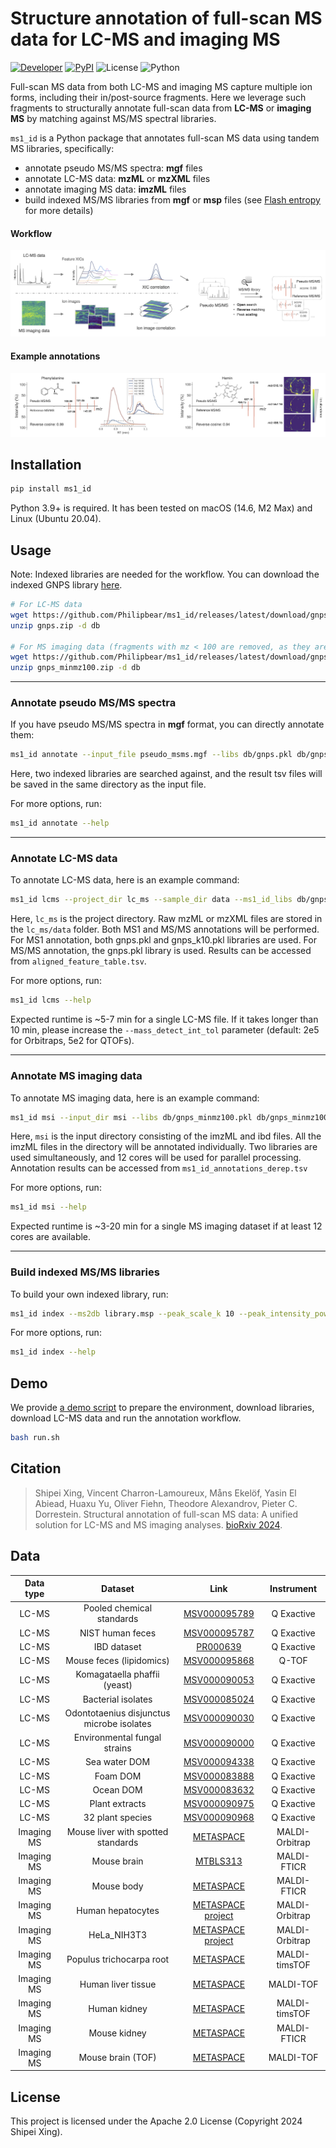 # Structure annotation of full-scan MS data for LC-MS and imaging MS
[![Developer](https://img.shields.io/badge/Developer-Shipei_Xing-orange?logo=github&logoColor=white)](https://scholar.google.ca/citations?user=en0zumcAAAAJ&hl=en)
[![PyPI](https://img.shields.io/pypi/v/ms1_id?color=green)](https://pypi.org/project/ms1_id/)
![License](https://img.shields.io/badge/License-Apache_2.0-blue.svg?style=flat&logo=apache)
![Python](https://img.shields.io/badge/Python-3.9+-green.svg?style=flat&logo=python&logoColor=lightblue)

Full-scan MS data from both LC-MS and imaging MS capture multiple ion forms, including their in/post-source fragments. 
Here we leverage such fragments to structurally annotate full-scan data from **LC-MS** or **imaging MS** by matching against MS/MS spectral libraries.

`ms1_id` is a Python package that annotates full-scan MS data using tandem MS libraries, specifically:
- annotate pseudo MS/MS spectra: **mgf** files
- annotate LC-MS data: **mzML** or **mzXML** files
- annotate imaging MS data: **imzML** files
- build indexed MS/MS libraries from **mgf** or **msp** files (see [Flash entropy](https://github.com/YuanyueLi/FlashEntropySearch) for more details)

#### Workflow
![Annotation workflow](fig/workflow.png)


#### Example annotations
![Example annotation](fig/eg_annotation.png)

## Installation
```bash
pip install ms1_id
```
Python 3.9+ is required. It has been tested on macOS (14.6, M2 Max) and Linux (Ubuntu 20.04).


## Usage

Note: Indexed libraries are needed for the workflow. You can download the indexed GNPS library [here](https://github.com/Philipbear/ms1_id/releases).
```bash
# For LC-MS data
wget https://github.com/Philipbear/ms1_id/releases/latest/download/gnps.zip
unzip gnps.zip -d db

# For MS imaging data (fragments with mz < 100 are removed, as they are not usually included in MS imaging data)
wget https://github.com/Philipbear/ms1_id/releases/latest/download/gnps_minmz100.zip
unzip gnps_minmz100.zip -d db
```

---------

### Annotate pseudo MS/MS spectra
If you have pseudo MS/MS spectra in **mgf** format, you can directly annotate them:
  ```bash
  ms1_id annotate --input_file pseudo_msms.mgf --libs db/gnps.pkl db/gnps_k10.pkl --min_score 0.7 --min_matched_peak 3
  ```
Here, two indexed libraries are searched against, and the result tsv files will be saved in the same directory as the input file.

For more options, run:
  ```bash
  ms1_id annotate --help
  ```

---------

### Annotate LC-MS data
To annotate LC-MS data, here is an example command:
  ```bash
  ms1_id lcms --project_dir lc_ms --sample_dir data --ms1_id_libs db/gnps.pkl db/gnps_k10.pkl --ms2_id_lib db/gnps.pkl
  ```
Here, `lc_ms` is the project directory. Raw mzML or mzXML files are stored in the `lc_ms/data` folder. Both MS1 and MS/MS annotations will be performed. For MS1 annotation, both gnps.pkl and gnps_k10.pkl libraries are used. For MS/MS annotation, the gnps.pkl library is used. Results can be accessed from `aligned_feature_table.tsv`.

For more options, run:
  ```bash
  ms1_id lcms --help
  ```
Expected runtime is ~5-7 min for a single LC-MS file. If it takes longer than 10 min, please increase the `--mass_detect_int_tol` parameter (default: 2e5 for Orbitraps, 5e2 for QTOFs).

---------

### Annotate MS imaging data
To annotate MS imaging data, here is an example command:
  ```bash
  ms1_id msi --input_dir msi --libs db/gnps_minmz100.pkl db/gnps_minmz100_k10.pkl --n_cores 12
  ```
Here, `msi` is the input directory consisting of the imzML and ibd files. All the imzML files in the directory will be annotated individually.
Two libraries are used simultaneously, and 12 cores will be used for parallel processing. Annotation results can be accessed from `ms1_id_annotations_derep.tsv`

For more options, run:
  ```bash
  ms1_id msi --help
  ```
Expected runtime is ~3-20 min for a single MS imaging dataset if at least 12 cores are available.

---------

### Build indexed MS/MS libraries
To build your own indexed library, run:
  ```bash
  ms1_id index --ms2db library.msp --peak_scale_k 10 --peak_intensity_power 0.5
  ```

For more options, run:
  ```bash
  ms1_id index --help
  ```

## Demo
We provide [a demo script](https://github.com/Philipbear/ms1_id/blob/main/run.sh) to prepare the environment, download libraries, download LC-MS data and run the annotation workflow. 
```bash
bash run.sh
```


## Citation
> Shipei Xing, Vincent Charron-Lamoureux, Måns Ekelöf, Yasin El Abiead, Huaxu Yu, Oliver Fiehn, Theodore Alexandrov, Pieter C. Dorrestein. Structural annotation of full-scan MS data: A unified solution for LC-MS and MS imaging analyses. [bioRxiv 2024](https://www.biorxiv.org/content/10.1101/2024.10.14.618269v1).


## Data
| Data type  |                     Dataset                      |                                                  Link                                                   |   Instrument   |
|:----------:|:------------------------------------------------:|:-------------------------------------------------------------------------------------------------------:|:--------------:|
|   LC-MS    |            Pooled chemical standards             |              [MSV000095789](https://massive.ucsd.edu/ProteoSAFe/QueryMSV?id=MSV000095789)               |   Q Exactive   |
|   LC-MS    |                 NIST human feces                 |              [MSV000095787](https://massive.ucsd.edu/ProteoSAFe/QueryMSV?id=MSV000095787)               |   Q Exactive   |
|   LC-MS    |                   IBD dataset                    | [PR000639](https://www.metabolomicsworkbench.org/data/DRCCMetadata.php?Mode=Project&ProjectID=PR000639) |   Q Exactive   |
|   LC-MS    |             Mouse feces (lipidomics)             |              [MSV000095868](https://massive.ucsd.edu/ProteoSAFe/QueryMSV?id=MSV000095868)               |     Q-TOF      |
|   LC-MS    |           Komagataella phaffii (yeast)           |              [MSV000090053](https://massive.ucsd.edu/ProteoSAFe/QueryMSV?id=MSV000090053)               |   Q Exactive   |
|   LC-MS    |                Bacterial isolates                |              [MSV000085024](https://massive.ucsd.edu/ProteoSAFe/QueryMSV?id=MSV000085024)               |   Q Exactive   |
|   LC-MS    |    Odontotaenius disjunctus microbe isolates     |              [MSV000090030](https://massive.ucsd.edu/ProteoSAFe/QueryMSV?id=MSV000090030)               |   Q Exactive   |
|   LC-MS    |           Environmental fungal strains           |              [MSV000090000](https://massive.ucsd.edu/ProteoSAFe/QueryMSV?id=MSV000090000)               |   Q Exactive   |
|   LC-MS    |                  Sea water DOM                   |              [MSV000094338](https://massive.ucsd.edu/ProteoSAFe/QueryMSV?id=MSV000094338)               |   Q Exactive   |
|   LC-MS    |                     Foam DOM                     |              [MSV000083888](https://massive.ucsd.edu/ProteoSAFe/QueryMSV?id=MSV000083888)               |   Q Exactive   |
|   LC-MS    |                    Ocean DOM                     |              [MSV000083632](https://massive.ucsd.edu/ProteoSAFe/QueryMSV?id=MSV000083632)               |   Q Exactive   |
|   LC-MS    |                  Plant extracts                  |              [MSV000090975](https://massive.ucsd.edu/ProteoSAFe/QueryMSV?id=MSV000090975)               |   Q Exactive   |
|   LC-MS    |                 32 plant species                 |              [MSV000090968](https://massive.ucsd.edu/ProteoSAFe/QueryMSV?id=MSV000090968)               |   Q Exactive   |
| Imaging MS |        Mouse liver with spotted standards        |                   [METASPACE](https://metaspace2020.org/dataset/2020-12-07_03h16m14s)                   | MALDI-Orbitrap |
| Imaging MS |                   Mouse brain                    |                     [MTBLS313](https://www.ebi.ac.uk/metabolights/editor/MTBLS313)                      |  MALDI-FTICR   |
| Imaging MS |                    Mouse body                    |                   [METASPACE](https://metaspace2020.eu/dataset/2022-07-08_20h45m00s)                    |  MALDI-FTICR   |
| Imaging MS |                Human hepatocytes                 |                [METASPACE project](https://metaspace2020.eu/project/Rappez_2021_SpaceM)                 | MALDI-Orbitrap |
| Imaging MS |                   HeLa_NIH3T3                    |                [METASPACE project](https://metaspace2020.eu/project/Rappez_2021_SpaceM)                 | MALDI-Orbitrap |
| Imaging MS |             Populus trichocarpa root             |                   [METASPACE](https://metaspace2020.org/dataset/2025-01-07_19h33m53s)                   | MALDI-timsTOF  |
| Imaging MS |                Human liver tissue                |                   [METASPACE](https://metaspace2020.org/dataset/2017-11-28_11h28m57s)                   |   MALDI-TOF    |
| Imaging MS |                   Human kidney                   |                   [METASPACE](https://metaspace2020.org/dataset/2024-09-19_00h01m48s)                   | MALDI-timsTOF  |
| Imaging MS |                   Mouse kidney                   |                   [METASPACE](https://metaspace2020.org/dataset/2019-03-28_18h03m06s)                   |  MALDI-FTICR   |
| Imaging MS |                Mouse brain (TOF)                 |                   [METASPACE](https://metaspace2020.org/dataset/2024-12-21_10h17m55s)                   |   MALDI-TOF    |



## License
This project is licensed under the Apache 2.0 License (Copyright 2024 Shipei Xing).